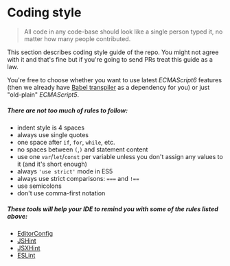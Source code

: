 # Coding style

> All code in any code-base should look like a single person typed it, no matter how many people contributed.

This section describes coding style guide of the repo. You might not agree with it and that's fine but if you're going to send PRs treat this guide as a law.

You're free to choose whether you want to use latest _ECMAScript6_ features (then we already have [Babel transpiler](http://babeljs.io/) as a dependency for you) or just "old-plain" _ECMAScript5_.

##### There are not too much of rules to follow:

- indent style is 4 spaces
- always use single quotes 
- one space after `if`, `for`, `while`, etc.
- no spaces between `(`,`)` and statement content
- use one `var`/`let`/`const` per variable unless you don't assign any values to it (and it's short enough)
- always `'use strict'` mode in ES5
- always use strict comparisons: `===` and `!==`
- use semicolons
- don't use comma-first notation

##### These tools will help your IDE to remind you with some of the rules listed above:

- [EditorConfig](http://editorconfig.org)
- [JSHint](http://jshint.com)
- [JSXHint](https://github.com/STRML/JSXHint)
- [ESLint](http://eslint.org)
